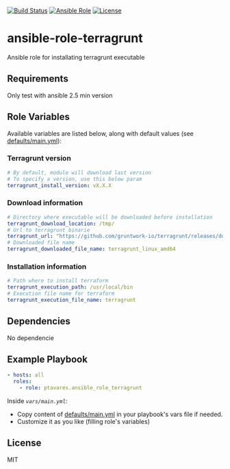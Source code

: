 [![Build Status](https://img.shields.io/travis/ptavares/ansible-role-terragrunt/master.svg?style=flat-square)](https://travis-ci.org/ptavares/ansible-role-terragrunt)
[![Ansible Role](https://img.shields.io/ansible/role/29419.svg)](https://galaxy.ansible.com/ptavares/ansible-role-terragrunt)
[![License](https://img.shields.io/badge/license-MIT-brightgreen.svg?style=flat-square)](https://github.com/ptavares/ansible-role-terragrunt/blob/master/LICENSE)

ansible-role-terragrunt
=========

Ansible role for installating terragrunt executable

Requirements
------------

Only test with ansible 2.5 min version

Role Variables
--------------
Available variables are listed below, along with default values (see [defaults/main.yml](https://github.com/ptavares/ansible-role-terragrunt/blob/master/defaults/main.yml)):

### Terragrunt version 

```yaml
# By default, module will download last version
# To specify a version, use this below param
terragrunt_install_version: vX.X.X
```
### Download information

```yaml
# Directory where executable will be downloaded before installation
terragrunt_download_location: /tmp/
# Url to terragrunt binarie
terragrunt_url: "https://github.com/gruntwork-io/terragrunt/releases/download/{{ terragrunt_install_version }}/terragrunt_linux_amd64"
# Downloaded file name 
terragrunt_downloaded_file_name: terragrunt_linux_amd64
```

### Installation information

```yaml
# Path where to install terraform
terragrunt_execution_path: /usr/local/bin
# Execution file name for terraform
terragrunt_execution_file_name: terragrunt
```

Dependencies
------------

No dependencie

Example Playbook
----------------

```yaml
- hosts: all
  roles:
    - role: ptavares.ansible_role_terragrunt
```
Inside *`vars/main.yml`*:
- Copy content of [defaults/main.yml](https://github.com/ptavares/ansible-role-terragrunt/blob/master/defaults/main.yml) in your playbook's vars file if needed.
- Customize it as you like (filling role's variables)

License
-------

MIT
